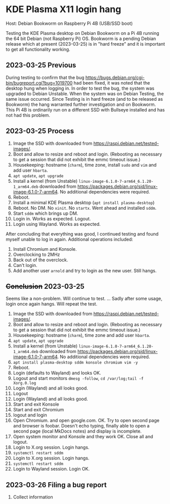 # KDE Plasma X11 login hang

Host: Debian Bookworm on Raspberry Pi 4B (USB/SSD boot)

Testing the KDE Plasma desktop on Debian Bookworm on a Pi 4B running the 64 bit Debian (not Raspberry Pi) OS. Bookworm is a pending Debian release which at present (2023-03-25) is in "hard freeze" and it is important to get all functionality working.

## 2023-03-25 Previous

During testing to confirm that the bug <https://bugs.debian.org/cgi-bin/bugreport.cgi?bug=1019700> had been fixed, it was noted that the desktop hung when logging in. In order to test the bug, the system was upgraded to Debian Unstable. When the system was on Debian Testing, the same issue occurred. Since Testing is in hard freeze (and to be released as Bookworm) the hang warranted further investigation  and on Bookworm. This Pi 4B is ordinarily run on a different SSD with Bullseye installed and has not had this problem.

## 2023-03-25 Process

1. Image the SSD with  downloaded from <https://raspi.debian.net/tested-images/>.
1. Boot and allow to resize and reboot and login. (Rebooting as necessary to get a session that did not exhibit the emmc timeout issue.)
1. Housekeeping: hostname (`charm`), time zone, install `sudo` and `vim` and add user `hbarta`.
1. `apt update`, `apt upgrade`
1. Install a kernel (from Unstable) `linux-image-6.1.0-7-arm64_6.1.20-1_arm64.deb` downloaded from <https://packages.debian.org/sid/linux-image-6.1.0-7-arm64>. No additional dependencies were required.
1. Reboot.
1. Install a minimal KDE Plasma desktop (`apt install plasma-desktop`)
1. Reboot. No DM. No `xinit`. No `startx`. Went ahead and installed `sddm`.
1. Start `sddm` which brings up DM.
1. Login in. Works as expected. Logout.
1. Login using Wayland. Works as expected.

After concluding that everything was good, I continued testing and found myself unable to log in again. Additional operations included:

1. Install Chromium and Konsole.
1. Overclocking to 2MHz
1. Back out of the overclock.
1. Can't login.
1. Add another user `arnold` and try to login as the new user. Still hangs.

## ~~Conclusion~~ 2023-03-25

Seems like a non-problem. Will continue to test. ... Sadly after some usage, login once again hangs. Will repeat the test.

1. Image the SSD with  downloaded from <https://raspi.debian.net/tested-images/>.
1. Boot and allow to resize and reboot and login. (Rebooting as necessary to get a session that did not exhibit the emmc timeout issue.)
1. Housekeeping: hostname (`charm`), time zone and add user `hbarta`.
1. `apt update`, `apt upgrade`
1. Install a kernel (from Unstable) `linux-image-6.1.0-7-arm64_6.1.20-1_arm64.deb` downloaded from <https://packages.debian.org/sid/linux-image-6.1.0-7-arm64>. No additional dependencies were required.
1. `apt install plasma-desktop sddm konsole chromium vim -y`
1. Reboot.
1. Login (defaults to Wayland) and looks OK.
1. Logout and start monitors `dmesg -follow`, `cd /var/log;tail -f Xorg.0.log`
1. Login (Wayland) and all looks good.
1. Logout
1. Login (Wayland) and all looks good.
1. Start and exit Konsole
1. Start and exit Chromium
1. logout and login
1. Open Chromium. and open google.com. OK. Try to open second page and browser is foobar. Doesn't echo typing, finally able to open a second page (local MkDocs notes) and display is incomplete.
1. Open system monitor and Konsole and they work OK. Close all and logout.
1. Login to X.org session. Login hangs.
1. `systemctl restart sddm`
1. Login to X.org session. Login hangs.
1. `systemctl restart sddm`
1. Login to Wayland session. Login OK.

## 2023-03-26 Filing a bug report

1. Collect information